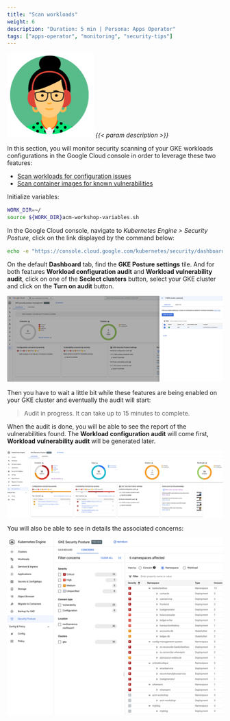 ```yaml
---
title: "Scan workloads"
weight: 6
description: "Duration: 5 min | Persona: Apps Operator"
tags: ["apps-operator", "monitoring", "security-tips"]
---
```

![Apps Operator](https://github.com/mathieu-benoit/my-images/raw/main/acm-workshop/apps-operator.png)
_{{< param description >}}_

In this section, you will monitor security scanning of your GKE workloads configurations in the Google Cloud console in order to leverage these two features:
- [Scan workloads for configuration issues](https://cloud.google.com/kubernetes-engine/docs/how-to/protect-workload-configuration)
- [Scan container images for known vulnerabilities](https://cloud.google.com/kubernetes-engine/docs/how-to/security-posture-vulnerability-scanning)

Initialize variables:
```Bash
WORK_DIR=~/
source ${WORK_DIR}acm-workshop-variables.sh
```

In the Google Cloud console, navigate to _Kubernetes Engine > Security Posture_, click on the link displayed by the command below:
```Bash
echo -e "https://console.cloud.google.com/kubernetes/security/dashboard?project=${TENANT_PROJECT_ID}"
```

On the default **Dashboard** tab, find the **GKE Posture settings** tile. And for both features **Workload configuration audit** and **Workload vulnerability audit**, click on one of the **Seclect clusters** button, select your GKE cluster and click on the **Turn on audit** button.

![Enable GKE Security Posture](https://github.com/mathieu-benoit/my-images/raw/main/acm-workshop/gke-security-posture-enablement.png)

Then you have to wait a little bit while these features are being enabled on your GKE cluster and eventually the audit will start:

> Audit in progress. It can take up to 15 minutes to complete.

When the audit is done, you will be able to see the report of the vulnerabilities found. The **Workload configuration audit** will come first, **Workload vulnerability audit** will be generated later. 

![GKE Security Posture report](https://github.com/mathieu-benoit/my-images/raw/main/acm-workshop/gke-security-posture-report.png)

You will also be able to see in details the associated concerns:

![GKE Security Posture concerns](https://github.com/mathieu-benoit/my-images/raw/main/acm-workshop/gke-security-posture-concerns.png)